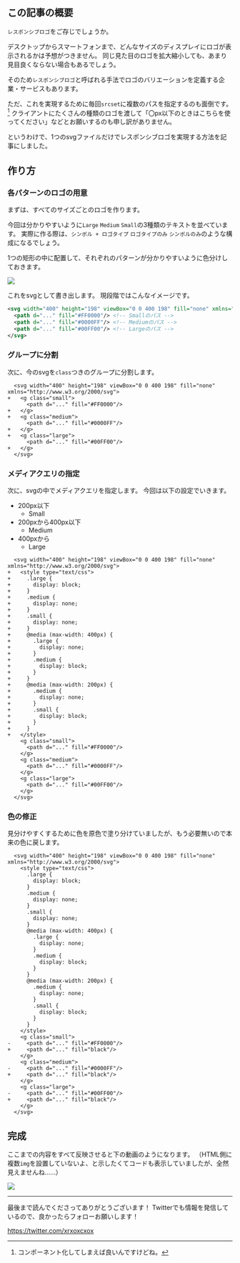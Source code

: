 <!--
title:   レスポンシブロゴをsvgファイル1つで実現する
tags:    Design,デザイン,レスポンシブロゴ,ロゴ
id:      d294a8108445c864efee
private: false
-->

## この記事の概要

`レスポンシブロゴ`をご存じでしょうか。

デスクトップからスマートフォンまで、どんなサイズのディスプレイにロゴが表示されるかは予想がつきません。
同じ見た目のロゴを拡大縮小しても、あまり見目良くならない場合もあるでしょう。

そのため`レスポンシブロゴ`と呼ばれる手法でロゴのバリエーションを定義する企業・サービスもあります。

ただ、これを実現するために毎回`srcset`に複数のパスを指定するのも面倒です。[^1]
クライアントにたくさんの種類のロゴを渡して「〇px以下のときはこちらを使ってください」などとお願いするのも申し訳がありません。

[^1]: コンポーネント化してしまえば良いんですけどね。

というわけで、1つのsvgファイルだけでレスポンシブロゴを実現する方法を記事にしました。

## 作り方

### 各パターンのロゴの用意

まずは、すべてのサイズごとのロゴを作ります。

今回は分かりやすいように`Large` `Medium` `Small`の3種類のテキストを並べています。
実際に作る際は、`シンボル + ロゴタイプ` `ロゴタイプのみ` `シンボルのみ`のような構成になるでしょう。

1つの矩形の中に配置して、それぞれのパターンが分かりやすいように色分けしておきます。

![](https://qiita-image-store.s3.ap-northeast-1.amazonaws.com/0/214677/8908a3c6-0ef1-c2dc-d933-95febd9d9857.png)

これをsvgとして書き出します。
現段階ではこんなイメージです。

```xml
<svg width="400" height="198" viewBox="0 0 400 198" fill="none" xmlns="http://www.w3.org/2000/svg">
  <path d="..." fill="#FF0000"/> <!-- Smallのパス -->
  <path d="..." fill="#0000FF"/> <!-- Mediumのパス -->
  <path d="..." fill="#00FF00"/> <!-- Largeのパス -->
</svg>
```

### グループに分割

次に、今のsvgを`class`つきのグループに分割します。

```diff_xml
  <svg width="400" height="198" viewBox="0 0 400 198" fill="none" xmlns="http://www.w3.org/2000/svg">
+   <g class="small">
      <path d="..." fill="#FF0000"/>
+   </g>
+   <g class="medium">
      <path d="..." fill="#0000FF"/>
+   </g>
+   <g class="large">
      <path d="..." fill="#00FF00"/>
+   </g>
  </svg>
```

### メディアクエリの指定

次に、svgの中でメディアクエリを指定します。
今回は以下の設定でいきます。

- 200px以下
  - Small
- 200pxから400px以下
  - Medium
- 400pxから
  - Large

```diff_xml
  <svg width="400" height="198" viewBox="0 0 400 198" fill="none" xmlns="http://www.w3.org/2000/svg">
+   <style type="text/css">
+     .large {
+       display: block;
+     }
+     .medium {
+       display: none;
+     }
+     .small {
+       display: none;
+     }
+     @media (max-width: 400px) {
+       .large {
+         display: none;
+       }
+       .medium {
+         display: block;
+       }
+     }
+     @media (max-width: 200px) {
+       .medium {
+         display: none;
+       }
+       .small {
+         display: block;
+       }
+     }
+   </style>
    <g class="small">
      <path d="..." fill="#FF0000"/>
    </g>
    <g class="medium">
      <path d="..." fill="#0000FF"/>
    </g>
    <g class="large">
      <path d="..." fill="#00FF00"/>
    </g>
  </svg>
```

### 色の修正

見分けやすくするために色を原色で塗り分けていましたが、もう必要無いので本来の色に戻します。

```diff_xml
  <svg width="400" height="198" viewBox="0 0 400 198" fill="none" xmlns="http://www.w3.org/2000/svg">
    <style type="text/css">
      .large {
        display: block;
      }
      .medium {
        display: none;
      }
      .small {
        display: none;
      }
      @media (max-width: 400px) {
        .large {
          display: none;
        }
        .medium {
          display: block;
        }
      }
      @media (max-width: 200px) {
        .medium {
          display: none;
        }
        .small {
          display: block;
        }
      }
    </style>
    <g class="small">
-     <path d="..." fill="#FF0000"/>
+     <path d="..." fill="black"/>
    </g>
    <g class="medium">
-     <path d="..." fill="#0000FF"/>
+     <path d="..." fill="black"/>
    </g>
    <g class="large">
-     <path d="..." fill="#00FF00"/>
+     <path d="..." fill="black"/>
    </g>
  </svg>
```

## 完成

ここまでの内容をすべて反映させると下の動画のようになります。
（HTML側に複数`img`を設置していないよ、と示したくてコードも表示していましたが、全然見えませんね……）

![](https://qiita-image-store.s3.ap-northeast-1.amazonaws.com/0/214677/a32bb291-4b51-b288-d93b-b32fb7471578.gif)

---

最後まで読んでくださってありがとうございます！
Twitterでも情報を発信しているので、良かったらフォローお願いします！

https://twitter.com/xrxoxcxox